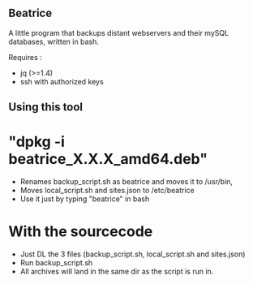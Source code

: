 ## Beatrice
A little program that backups distant webservers and their mySQL databases, written in bash.

Requires :
- jq (>=1.4)
- ssh with authorized keys

## Using this tool

# "dpkg -i beatrice_X.X.X_amd64.deb"
- Renames backup_script.sh as beatrice and moves it to /usr/bin,
- Moves local_script.sh and sites.json to /etc/beatrice
- Use it just by typing "beatrice" in bash

# With the sourcecode
- Just DL the 3 files (backup_script.sh, local_script.sh and sites.json)
- Run backup_script.sh
- All archives will land in the same dir as the script is run in.
